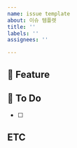 ```yaml
---
name: issue template
about: 이슈 템플렛
title: ''
labels: ''
assignees: ''

---
```


## 📌 Feature
<!-- 개발하는 기능에 대한 설명 -->

## 📜 To Do
<!-- 해야할 세부 Task -->
- [ ]

## ETC
<!-- 그 외 기타 내용들 -->
